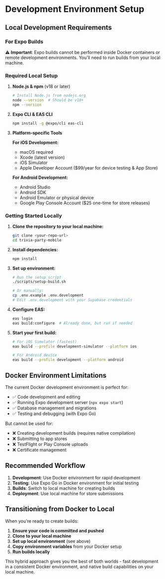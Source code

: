 # Development Environment Setup

## Local Development Requirements

### For Expo Builds
⚠️ **Important**: Expo builds cannot be performed inside Docker containers or remote development environments. You'll need to run builds from your local machine.

### Required Local Setup

1. **Node.js & npm** (v18 or later)
   ```bash
   # Install Node.js from nodejs.org
   node --version  # Should be v18+
   npm --version
   ```

2. **Expo CLI & EAS CLI**
   ```bash
   npm install -g @expo/cli eas-cli
   ```

3. **Platform-specific Tools**

   **For iOS Development:**
   - macOS required
   - Xcode (latest version)
   - iOS Simulator
   - Apple Developer Account ($99/year for device testing & App Store)

   **For Android Development:**
   - Android Studio
   - Android SDK
   - Android Emulator or physical device
   - Google Play Console Account ($25 one-time for store releases)

### Getting Started Locally

1. **Clone the repository to your local machine:**
   ```bash
   git clone <your-repo-url>
   cd trivia-party-mobile
   ```

2. **Install dependencies:**
   ```bash
   npm install
   ```

3. **Set up environment:**
   ```bash
   # Run the setup script
   ./scripts/setup-build.sh
   
   # Or manually:
   cp .env.example .env.development
   # Edit .env.development with your Supabase credentials
   ```

4. **Configure EAS:**
   ```bash
   eas login
   eas build:configure  # Already done, but run if needed
   ```

5. **Start your first build:**
   ```bash
   # For iOS Simulator (fastest)
   eas build --profile development-simulator --platform ios
   
   # For Android device
   eas build --profile development --platform android
   ```

## Docker Environment Limitations

The current Docker development environment is perfect for:
- ✅ Code development and editing
- ✅ Running Expo development server (`npx expo start`)
- ✅ Database management and migrations
- ✅ Testing and debugging (with Expo Go)

But cannot be used for:
- ❌ Creating development builds (requires native compilation)
- ❌ Submitting to app stores
- ❌ TestFlight or Play Console uploads
- ❌ Certificate management

## Recommended Workflow

1. **Development**: Use Docker environment for rapid development
2. **Testing**: Use Expo Go in Docker environment for initial testing
3. **Builds**: Switch to local machine for creating builds
4. **Deployment**: Use local machine for store submissions

## Transitioning from Docker to Local

When you're ready to create builds:

1. **Ensure your code is committed and pushed**
2. **Clone to your local machine**
3. **Set up local environment** (see above)
4. **Copy environment variables** from your Docker setup
5. **Run builds locally**

This hybrid approach gives you the best of both worlds - fast development in a consistent Docker environment, and native build capabilities on your local machine.